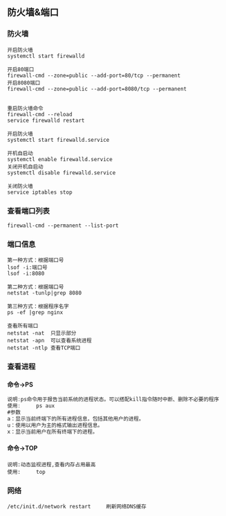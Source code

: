 ## 防火墙&端口

### 防火墙

```
开启防火墙
systemctl start firewalld

开启80端口
firewall-cmd --zone=public --add-port=80/tcp --permanent
开启8080端口
firewall-cmd --zone=public --add-port=8080/tcp --permanent


重启防火墙命令
firewall-cmd --reload    
service firewalld restart

开启防火墙
systemctl start firewalld.service

开机自启动
systemctl enable firewalld.service
关闭开机自启动
systemctl disable firewalld.service

关闭防火墙
service iptables stop
```



### 查看端口列表

```
firewall-cmd --permanent --list-port
```

### 端口信息

```
第一种方式：根据端口号
lsof -i:端口号
lsof -i:8080

第二种方式：根据端口号
netstat -tunlp|grep 8080

第三种方式：根据程序名字
ps -ef |grep nginx

查看所有端口
netstat -nat  只显示部分
netstat -apn  可以查看系统进程
netstat -ntlp 查看TCP端口
```

### 查看进程

#### 命令->PS

```js
说明:ps命令用于报告当前系统的进程状态。可以搭配kill指令随时中断、删除不必要的程序
使用:		ps aux
#参数
a：显示当前终端下的所有进程信息，包括其他用户的进程。
u：使用以用户为主的格式输出进程信息。
x：显示当前用户在所有终端下的进程。

```

#### 命令->TOP

```
说明:动态监视进程,查看内存占用最高
使用:		top
```

### 网络

```
/etc/init.d/network restart		刷新网络DNS缓存
```

